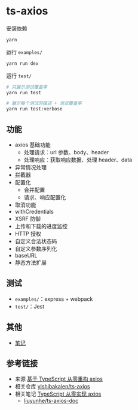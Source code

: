 # ts-axios

安装依赖

```bash
yarn
```

运行 `examples/`

```bash
yarn run dev
```

运行 `test/`

```bash
# 只展示测试覆盖率
yarn run test

# 展示每个测试的描述 + 测试覆盖率
yarn run test:verbose
```

## 功能

- axios 基础功能
  - 处理请求：url 参数、body、header
  - 处理响应：获取响应数据、处理 header、data
- 异常情况处理
- 拦截器
- 配置化
  - 合并配置
  - 请求、响应配置化
- 取消功能
- withCredentials
- XSRF 防御
- 上传和下载的进度监控
- HTTP 授权
- 自定义合法状态码
- 自定义参数序列化
- baseURL
- 静态方法扩展

## 测试

- `examples/`：express + webpack
- `test/`：Jest

## 其他

- [笔记](./note.md)

## 参考链接

- 来源 [基于 TypeScript 从零重构 axios](https://coding.imooc.com/class/330.html)
- 相关仓库 [yishibakaien/ts-axios](https://github.com/yishibakaien/ts-axios)
- 相关笔记 [TypeScript 从零实现 axios](https://liuyunhe.github.io/ts-axios-doc/chapter1/)
  - [liuyunhe/ts-axios-doc](https://github.com/liuyunhe/ts-axios-doc)
